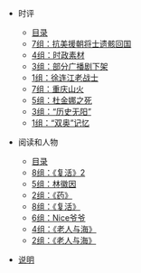 <!-- _sidebar.md -->

* 时评
  * [目录](/ProjectDocs/时评/时评目录.md)
  * [7组：抗美援朝将士遗骸回国](/ProjectDocs/时评/7组：援朝将士遗骸回国.md) 
  * [4组：时政素材](/ProjectDocs/时评/4组：时政素材.md) 
  * [3组：部分广播剧下架](/ProjectDocs/时评/3组：部分广播剧下架.md) 
  * [1组：徐连江老战士](/ProjectDocs/时评/1组：徐连江老战士.md) 
  * [7组：重庆山火](/ProjectDocs/时评/7组：重庆山火.md) 
  * [5组：杜金娜之死](/ProjectDocs/时评/5组：杜金娜之死.md) 
  * [3组：“历史无阳”](/ProjectDocs/时评/3组：历史无阳.md) 
  * [1组：“双奥”记忆](/ProjectDocs/时评/1组：双奥记忆.md)

* 阅读和人物
  * [目录](/ProjectDocs/阅读/阅读目录.md)
  * [8组：《复活》2](/ProjectDocs/阅读/8组：复活2.md)
  * [5组：林徽因](/ProjectDocs/阅读/5组：林徽因.md)
  * [2组：《药》](/ProjectDocs/阅读/2组：药.md)
  * [8组：《复活》](/ProjectDocs/阅读/8组：复活.md)
  * [6组：Nice爷爷](/ProjectDocs/阅读/6组：Nice爷爷.md)
  * [4组：《老人与海》](/ProjectDocs/阅读/4组：老人与海.md)
  * [2组：《老人与海》](/ProjectDocs/阅读/2组：老人与海.md)

* [说明](/ProjectDocs/说明.md)
